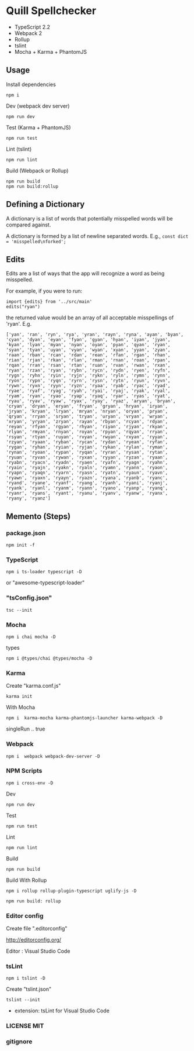 # Quill Spellchecker

- TypeScript 2.2
- Webpack 2
- Rollup
- tslint
- Mocha + Karma + PhantomJS

## Usage

Install dependencies

```
npm i
```

Dev (webpack dev server)
```
npm run dev
```

Test (Karma + PhantomJS)
```
npm run test
```

Lint (tslint)
```
npm run lint
```

Build (Webpack or Rollup)
```
npm run build
npm run build:rollup
```

## Defining a Dictionary

A dictionary is a list of words that potentially misspelled words will be compared against.

A dictionary is formed by a list of newline separated words. E.g., `const dict = 'misspelled\nforked';`

## Edits

Edits are a list of ways that the app will recognize a word as being misspelled.

For example, if you were to run:

```
import {edits} from '../src/main'
edits("ryan")
```

the returned value would be an array of all acceptable misspellings of 'ryan'. E.g.

```
['yan', 'ran', 'ryn', 'rya', 'yran', 'rayn', 'ryna', 'ayan', 'byan', 'cyan', 'dyan', 'eyan', 'fyan', 'gyan', 'hyan', 'iyan', 'jyan', 'kyan', 'lyan', 'myan', 'nyan', 'oyan', 'pyan', 'qyan', 'ryan', 'syan', 'tyan', 'uyan', 'vyan', 'wyan', 'xyan', 'yyan', 'zyan', 'raan', 'rban', 'rcan', 'rdan', 'rean', 'rfan', 'rgan', 'rhan', 'rian', 'rjan', 'rkan', 'rlan', 'rman', 'rnan', 'roan', 'rpan', 'rqan', 'rran', 'rsan', 'rtan', 'ruan', 'rvan', 'rwan', 'rxan', 'ryan', 'rzan', 'ryan', 'rybn', 'rycn', 'rydn', 'ryen', 'ryfn', 'rygn', 'ryhn', 'ryin', 'ryjn', 'rykn', 'ryln', 'rymn', 'rynn', 'ryon', 'rypn', 'ryqn', 'ryrn', 'rysn', 'rytn', 'ryun', 'ryvn', 'rywn', 'ryxn', 'ryyn', 'ryzn', 'ryaa', 'ryab', 'ryac', 'ryad', 'ryae', 'ryaf', 'ryag', 'ryah', 'ryai', 'ryaj', 'ryak', 'ryal', 'ryam', 'ryan', 'ryao', 'ryap', 'ryaq', 'ryar', 'ryas', 'ryat', 'ryau', 'ryav', 'ryaw', 'ryax', 'ryay', 'ryaz', 'aryan', 'bryan', 'cryan', 'dryan', 'eryan', 'fryan', 'gryan', 'hryan', 'iryan', 'jryan', 'kryan', 'lryan', 'mryan', 'nryan', 'oryan', 'pryan', 'qryan', 'rryan', 'sryan', 'tryan', 'uryan', 'vryan', 'wryan', 'xryan', 'yryan', 'zryan', 'rayan', 'rbyan', 'rcyan', 'rdyan', 'reyan', 'rfyan', 'rgyan', 'rhyan', 'riyan', 'rjyan', 'rkyan', 'rlyan', 'rmyan', 'rnyan', 'royan', 'rpyan', 'rqyan', 'rryan', 'rsyan', 'rtyan', 'ruyan', 'rvyan', 'rwyan', 'rxyan', 'ryyan', 'rzyan', 'ryaan', 'ryban', 'rycan', 'rydan', 'ryean', 'ryfan', 'rygan', 'ryhan', 'ryian', 'ryjan', 'rykan', 'rylan', 'ryman', 'rynan', 'ryoan', 'rypan', 'ryqan', 'ryran', 'rysan', 'rytan', 'ryuan', 'ryvan', 'rywan', 'ryxan', 'ryyan', 'ryzan', 'ryaan', 'ryabn', 'ryacn', 'ryadn', 'ryaen', 'ryafn', 'ryagn', 'ryahn', 'ryain', 'ryajn', 'ryakn', 'ryaln', 'ryamn', 'ryann', 'ryaon', 'ryapn', 'ryaqn', 'ryarn', 'ryasn', 'ryatn', 'ryaun', 'ryavn', 'ryawn', 'ryaxn', 'ryayn', 'ryazn', 'ryana', 'ryanb', 'ryanc', 'ryand', 'ryane', 'ryanf', 'ryang', 'ryanh', 'ryani', 'ryanj', 'ryank', 'ryanl', 'ryanm', 'ryann', 'ryano', 'ryanp', 'ryanq', 'ryanr', 'ryans', 'ryant', 'ryanu', 'ryanv', 'ryanw', 'ryanx', 'ryany', 'ryanz']
```


## Memento (Steps)

### package.json
```
npm init -f
```

### TypeScript

```
npm i ts-loader typescript -D
```
or "awesome-typescript-loader"

### "tsConfig.json"
```
tsc --init
```

### Mocha

```
npm i chai mocha -D
```
types
```
npm i @types/chai @types/mocha -D
```

### Karma

Create "karma.conf.js"
```
karma init
```
With Mocha
```
npm i  karma-mocha karma-phantomjs-launcher karma-webpack -D
```
singleRun .. true

### Webpack
```
npm i  webpack webpack-dev-server -D
```

### NPM Scripts
```
npm i cross-env -D
```

Dev
```
npm run dev
```
Test
```
npm run test
```
Lint
```
npm run lint
```

Build
```
npm run build
```

Build With Rollup
```
npm i rollup rollup-plugin-typescript uglify-js -D
```

```
npm run build: rollup
```

### Editor config

Create file ".editorconfig"

http://editorconfig.org/

Editor : Visual Studio Code

### tsLint
```
npm i tslint -D
```
Create "tslint.json"
```
tslint --init
```
+ extension: tsLint for Visual Studio Code

### LICENSE MIT

### gitignore
